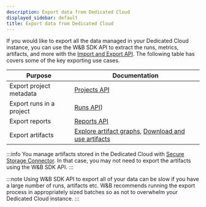 ```yaml
---
description: Export data from Dedicated Cloud
displayed_sidebar: default
title: Export data from Dedicated Cloud
---
```


If you would like to export all the data managed in your Dedicated Cloud instance, you can use the W&B SDK API to extract the runs, metrics, artifacts, and more with the [Import and Export API](/ref/python/public-api/). The following table has covers some of the key exporting use cases.

| Purpose | Documentation |
|---------|---------------|
| Export project metadata | [Projects API](/ref/python/public-api/projects/) |
| Export runs in a project | [Runs API](/ref/python/public-api/runs/)) |
| Export reports | [Reports API](/guides/reports/clone-and-export-reports/) |
| Export artifacts | [Explore artifact graphs](/guides/artifacts/explore-and-traverse-an-artifact-graph), [Download and use artifacts](/guides/artifacts/download-and-use-an-artifact/#download-and-use-an-artifact-stored-on-wb) |

:::info
You manage artifacts stored in the Dedicated Cloud with [Secure Storage Connector](/guides/app/features/teams/#secure-storage-connector). In that case, you may not need to export the artifacts using the W&B SDK API.
:::

:::note
Using W&B SDK API to export all of your data can be slow if you have a large number of runs, artifacts etc. W&B recommends running the export process in appropriately sized batches so as not to overwhelm your Dedicated Cloud instance.
:::